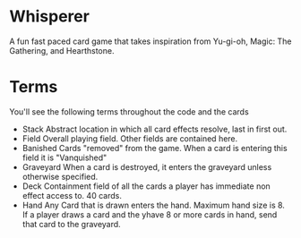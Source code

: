 # Whisperer
A fun fast paced card game that takes inspiration from Yu-gi-oh, Magic: The Gathering, and Hearthstone. 

# Terms
You'll see the following terms throughout the code and the cards
* Stack 
  Abstract location in which all card effects resolve, last in first out.
* Field
  Overall playing field. Other fields are contained here. 
* Banished
  Cards "removed" from the game. When a card is entering this field it is "Vanquished"
* Graveyard
  When a card is destroyed, it enters the graveyard unless otherwise specified.
* Deck
  Containment field of all the cards a player has immediate non effect access to. 40 cards.
* Hand
  Any Card that is drawn enters the hand. Maximum hand size is 8. If a player draws a card and the yhave 8 or more cards in hand, send that card to the graveyard.
